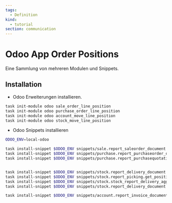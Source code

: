 ```yaml
---
tags:
  - Definition
kind:
  - tutorial
section: communication
---
```

# Odoo App Order Positions

Eine Sammlung von mehreren Modulen und Snippets.

## Installation

* Odoo Erweiterungen installieren.

```bash
task init-module odoo sale_order_line_position
task init-module odoo purchase_order_line_position
task init-module odoo account_move_line_position
task init-module odoo stock_move_line_position
```

* Odoo Snippets installieren

```bash
ODOO_ENV=local-odoo

task install-snippet $ODOO_ENV snippets/sale.report_saleorder_document.get_position.xml
task install-snippet $ODOO_ENV snippets/purchase.report_purchaseorder_document.get_position.xml
task install-snippet $ODOO_ENV snippets/purchase.report_purchasequotation_document.get_position.xml


task install-snippet $ODOO_ENV snippets/stock.report_delivery_document.get_position.xml  
task install-snippet $ODOO_ENV snippets/stock.report_picking.get_position.xml
task install-snippet $ODOO_ENV snippets/stock.stock_report_delivery_aggregated_move_lines.get_position.xml
task install-snippet $ODOO_ENV snippets/stock.report_delivery_document.sort_by_position.xml

task install-snippet $ODOO_ENV snippets/account.report_invoice_document.get_position.xml
```